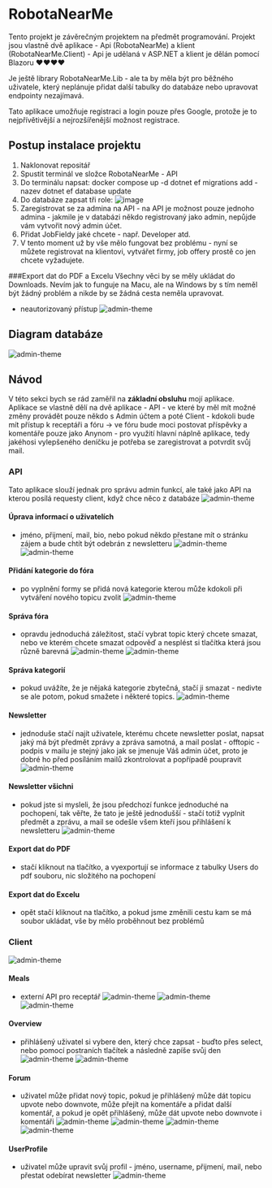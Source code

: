 # RobotaNearMe
Tento projekt je závěrečným projektem na předmět programování. Projekt jsou vlastně dvě aplikace - Api (RobotaNearMe) a klient (RobotaNearMe.Client) - Api je udělaná v ASP.NET a klient je dělán pomocí Blazoru ♥♥♥♥

Je ještě library RobotaNearMe.Lib - ale ta by měla být pro běžného uživatele, který neplánuje přidat další tabulky do databáze nebo upravovat endpointy nezajímavá.

Tato aplikace umožňuje registraci a login pouze přes Google, protože je to nejpřívětivější a nejrozšířenější možnost registrace.

## Postup instalace projektu
1) Naklonovat repositář
2) Spustit terminál ve složce RobotaNearMe - API
3) Do terminálu napsat: docker compose up -d
dotnet ef migrations add -nazev
dotnet ef database update
4) Do databáze zapsat tři role:
![image](https://github.com/steveTVcze/RobotaNearMee/assets/72168369/9535a2a6-3e48-40fd-91bb-df2bd475738e)
6) Zaregistrovat se za admina na API - na API je možnost pouze jednoho admina - jakmile je v databázi někdo registrovaný jako admin, nepůjde vám vytvořit nový admin účet.
7) Přidat JobFieldy jaké chcete - např. Developer atd.
8) V tento moment už by vše mělo fungovat bez problému - nyní se můžete registrovat na klientovi, vytvářet firmy, job offery prostě co jen chcete vyžadujete.

###Export dat do PDF a Excelu 
Všechny věci by se měly ukládat do Downloads. Nevím jak to funguje na Macu, ale na Windows by s tím neměl být žádný problém a nikde by se žádná cesta neměla upravovat.



- neautorizovaný přístup
![admin-theme](./ReadMeFiles/admin-not-authentificated.png)

## Diagram databáze
![admin-theme](./ReadMeFiles/db-diagram.png)


## Návod
V této sekci bych se rád zaměřil na **základní obsluhu** mojí aplikace. Aplikace se vlastně dělí na dvě aplikace - API - ve které by měl mít možné změny provádět pouze někdo s Admin účtem a poté Client - kdokoli bude mít přístup k receptáři a fóru -> ve fóru bude moci postovat příspěvky a komentáře pouze jako Anynom - pro využití hlavní náplně aplikace, tedy jakéhosi vylepšeného deníčku je potřeba se zaregistrovat a potvrdit svůj mail.

### API
Tato aplikace slouží jednak pro správu admin funkcí, ale také jako API na kterou posílá requesty client, když chce něco z databáze
![admin-theme](./ReadMeFiles/admin-admin-theme.png)
#### Úprava informací o uživatelích 
- jméno, přijmení, mail, bio, nebo pokud někdo přestane mít o stránku zájem a bude chtít být odebrán z newsletteru
![admin-theme](./ReadMeFiles/admin-users.png)
![admin-theme](./ReadMeFiles/admin-update-user.png)
#### Přidání kategorie do fóra
- po vyplnění formy se přidá nová kategorie kterou může kdokoli při vytváření nového topicu zvolit
![admin-theme](./ReadMeFiles/admin-add-category.png)
#### Správa fóra
- opravdu jednoduchá záležitost, stačí vybrat topic který chcete smazat, nebo ve kterém chcete smazat odpověď a nesplést si tlačítka která jsou různě barevná
![admin-theme](./ReadMeFiles/admin-forum.png)
![admin-theme](./ReadMeFiles/admin-specific-topic.png)
#### Správa kategorií
- pokud uvážíte, že je nějaká kategorie zbytečná, stačí ji smazat - nedivte se ale potom, pokud smažete i některé topics.
![admin-theme](./ReadMeFiles/admin-manage-categories.png)
#### Newsletter
- jednoduše stačí najít uživatele, kterému chcete newsletter poslat, napsat jaký má být předmět zprávy a zpráva samotná, a mail poslat - offtopic - podpis v mailu je stejný jako jak se jmenuje Váš admin účet, proto je dobré ho před posíláním mailů zkontrolovat a popřípadě poupravit
![admin-theme](./ReadMeFiles/admin-newsletter.png)
#### Newsletter všichni
- pokud jste si mysleli, že jsou předchozí funkce jednoduché na pochopení, tak věřte, že tato je ještě jednodušší - stačí totiž vyplnit předmět a zprávu, a mail se odešle všem kteří jsou přihlášení k newsletteru
![admin-theme](./ReadMeFiles/admin-newsletter-everyone.png)
#### Export dat do PDF
- stačí kliknout na tlačítko, a vyexportují se informace z tabulky Users do pdf souboru, nic složitého na pochopení
#### Export dat do Excelu
- opět stačí kliknout na tlačítko, a pokud jsme změnili cestu kam se má soubor ukládat, vše by mělo proběhnout bez problémů

### Client
![admin-theme](./ReadMeFiles/user-logged-in-main.png)
#### Meals
- externí API pro receptář
![admin-theme](./ReadMeFiles/user-meals.png)
![admin-theme](./ReadMeFiles/user-meals-more-specific.png)
![admin-theme](./ReadMeFiles/user-meals-most-specific.png)
#### Overview
- přihlášený uživatel si vybere den, který chce zapsat - buďto přes select, nebo pomocí postraních tlačítek a následně zapíše svůj den
![admin-theme](./ReadMeFiles/client-overview.png)
![admin-theme](./ReadMeFiles/client-overview-overview.png)
#### Forum
- uživatel může přidat nový topic, pokud je přihlášený může dát topicu upvote nebo downvote, může přejít na komentáře a přidat další komentář, a pokud je opět přihlášený, může dát upvote nebo downvote i komentáři
![admin-theme](./ReadMeFiles/client-forum.png)
![admin-theme](./ReadMeFiles/client-add-topic.png)
![admin-theme](./ReadMeFiles/client-replies.png)
![admin-theme](./ReadMeFiles/client-add-comment.png)
#### UserProfile
- uživatel může upravit svůj profil - jméno, username, přijmení, mail, nebo přestat odebírat newsletter
![admin-theme](./ReadMeFiles/client-update-profile.png)

